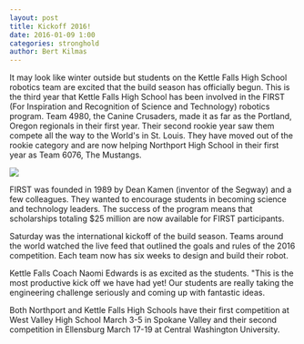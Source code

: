 ```yaml
---
layout: post
title: Kickoff 2016!
date: 2016-01-09 1:00
categories: stronghold
author: Bert Kilmas
---
```

It may look like winter outside but students on the Kettle Falls High School robotics team are excited that the build season has officially begun. This is the third year that Kettle Falls High School has been involved in the FIRST (For Inspiration and Recognition of Science and Technology) robotics program. Team 4980, the Canine Crusaders, made it as far as the Portland, Oregon regionals in their first year. Their second rookie year saw them compete all the way to the World's in St. Louis. They have moved out of the rookie category and are now helping Northport High School in their first year as Team 6076, The Mustangs.

![](https://cloud.githubusercontent.com/assets/6224527/12267353/8f984df2-b8fc-11e5-8cdc-198d2c511277.jpeg)

FIRST was founded in 1989 by Dean Kamen (inventor of the Segway) and a few colleagues. They wanted to encourage students in becoming science and technology leaders. The success of the program means that scholarships totaling $25 million are now available for FIRST participants.

Saturday was the international kickoff of the build season. Teams around the world watched the live feed that outlined the goals and rules of the 2016 competition. Each team now has six weeks to design and build their robot.

Kettle Falls Coach Naomi Edwards is as excited as the students. "This is the most productive kick off we have had yet! Our students are really taking the engineering challenge seriously and coming up with fantastic ideas.

Both Northport and Kettle Falls High Schools have their first competition at West Valley High School March 3-5 in Spokane Valley and their second competition in Ellensburg March 17-19 at Central Washington University.
